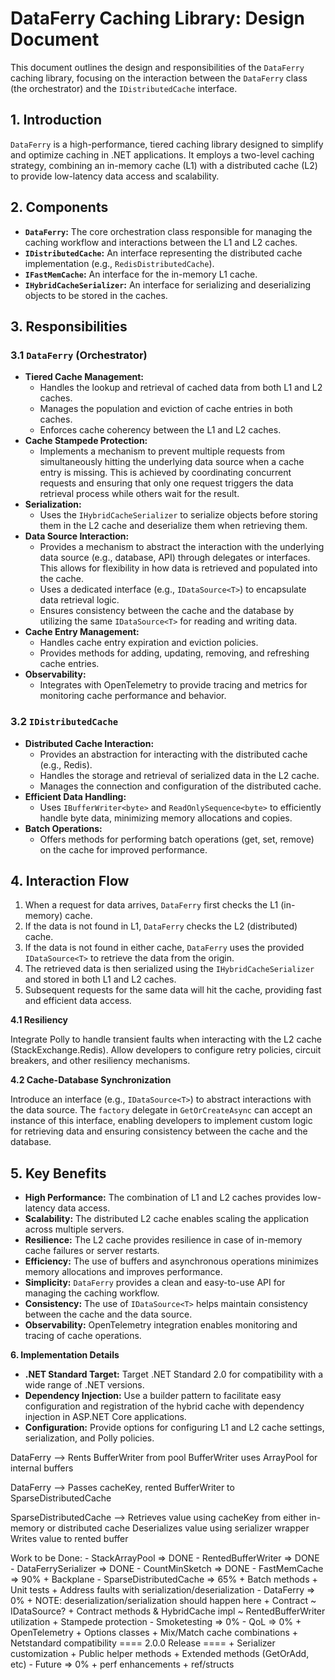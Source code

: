 # DataFerry Caching Library: Design Document

This document outlines the design and responsibilities of the `DataFerry` caching library, focusing on the interaction between the `DataFerry` class (the orchestrator) and the `IDistributedCache` interface.

## 1. Introduction

`DataFerry` is a high-performance, tiered caching library designed to simplify and optimize caching in .NET applications. It employs a two-level caching strategy, combining an in-memory cache (L1) with a distributed cache (L2) to provide low-latency data access and scalability.

## 2. Components

*   **`DataFerry`:** The core orchestration class responsible for managing the caching workflow and interactions between the L1 and L2 caches.
*   **`IDistributedCache`:** An interface representing the distributed cache implementation (e.g., `RedisDistributedCache`).
*   **`IFastMemCache`:** An interface for the in-memory L1 cache.
*   **`IHybridCacheSerializer`:** An interface for serializing and deserializing objects to be stored in the caches.

## 3. Responsibilities

### 3.1 `DataFerry` (Orchestrator)

*   **Tiered Cache Management:**
    *   Handles the lookup and retrieval of cached data from both L1 and L2 caches.
    *   Manages the population and eviction of cache entries in both caches.
    *   Enforces cache coherency between the L1 and L2 caches.
*   **Cache Stampede Protection:**
    *   Implements a mechanism to prevent multiple requests from simultaneously hitting the underlying data source when a cache entry is missing. This is achieved by coordinating concurrent requests and ensuring that only one request triggers the data retrieval process while others wait for the result.
*   **Serialization:**
    *   Uses the `IHybridCacheSerializer` to serialize objects before storing them in the L2 cache and deserialize them when retrieving them.
*   **Data Source Interaction:**
    *   Provides a mechanism to abstract the interaction with the underlying data source (e.g., database, API) through delegates or interfaces. This allows for flexibility in how data is retrieved and populated into the cache.
    *   Uses a dedicated interface (e.g., `IDataSource<T>`) to encapsulate data retrieval logic.
    *   Ensures consistency between the cache and the database by utilizing the same `IDataSource<T>` for reading and writing data.
*   **Cache Entry Management:**
    *   Handles cache entry expiration and eviction policies.
    *   Provides methods for adding, updating, removing, and refreshing cache entries.
*   **Observability:**
    *   Integrates with OpenTelemetry to provide tracing and metrics for monitoring cache performance and behavior.

### 3.2 `IDistributedCache`

*   **Distributed Cache Interaction:**
    *   Provides an abstraction for interacting with the distributed cache (e.g., Redis).
    *   Handles the storage and retrieval of serialized data in the L2 cache.
    *   Manages the connection and configuration of the distributed cache.
*   **Efficient Data Handling:**
    *   Uses `IBufferWriter<byte>` and `ReadOnlySequence<byte>` to efficiently handle byte data, minimizing memory allocations and copies.
*   **Batch Operations:**
    *   Offers methods for performing batch operations (get, set, remove) on the cache for improved performance.

## 4. Interaction Flow

1.  When a request for data arrives, `DataFerry` first checks the L1 (in-memory) cache.
2.  If the data is not found in L1, `DataFerry` checks the L2 (distributed) cache.
3.  If the data is not found in either cache, `DataFerry` uses the provided `IDataSource<T>` to retrieve the data from the origin.
4.  The retrieved data is then serialized using the `IHybridCacheSerializer` and stored in both L1 and L2 caches.
5.  Subsequent requests for the same data will hit the cache, providing fast and efficient data access.

**4.1 Resiliency**

Integrate Polly to handle transient faults when interacting with the L2 cache (StackExchange.Redis). Allow developers to configure retry policies, circuit breakers, and other resiliency mechanisms.

**4.2 Cache-Database Synchronization**

Introduce an interface (e.g., `IDataSource<T>`) to abstract interactions with the data source. The `factory` delegate in `GetOrCreateAsync` can accept an instance of this interface, enabling developers to implement custom logic for retrieving data and ensuring consistency between the cache and the database.

## 5. Key Benefits

*   **High Performance:** The combination of L1 and L2 caches provides low-latency data access.
*   **Scalability:** The distributed L2 cache enables scaling the application across multiple servers.
*   **Resilience:** The L2 cache provides resilience in case of in-memory cache failures or server restarts.
*   **Efficiency:** The use of buffers and asynchronous operations minimizes memory allocations and improves performance.
*   **Simplicity:** `DataFerry` provides a clean and easy-to-use API for managing the caching workflow.
*   **Consistency:** The use of `IDataSource<T>` helps maintain consistency between the cache and the data source.
*   **Observability:** OpenTelemetry integration enables monitoring and tracing of cache operations.

**6.  Implementation Details**

* **.NET Standard Target:** Target .NET Standard 2.0 for compatibility with a wide range of .NET versions.
* **Dependency Injection:** Use a builder pattern to facilitate easy configuration and registration of the hybrid cache with dependency injection in ASP.NET Core applications.
* **Configuration:** Provide options for configuring L1 and L2 cache settings, serialization, and Polly policies.


DataFerry --> 
    Rents BufferWriter from pool
    BufferWriter uses ArrayPool for internal buffers

DataFerry --> 
    Passes cacheKey, rented BufferWriter to SparseDistributedCache

SparseDistributedCache --> 
    Retrieves value using cacheKey from either in-memory or distributed cache
    Deserializes value using serializer wrapper
    Writes value to rented buffer


Work to be Done:
    - StackArrayPool<T> => DONE
    - RentedBufferWriter<T> => DONE
    - DataFerrySerializer<T> => DONE
    - CountMinSketch<T> => DONE
    - FastMemCache => 90%
        + Backplane
    - SparseDistributedCache => 65%
        + Batch methods
		+ Unit tests
        + Address faults with serialization/deserialization
    - DataFerry => 0%
        + NOTE: deserialization/serialization should happen here
        + Contract
            ~ IDataSource?
        + Contract methods & HybridCache impl
            ~ RentedBufferWriter utilization
        + Stampede protection
	- Smoketesting => 0%
    - QoL => 0%
        + OpenTelemetry
        + Options classes
        + Mix/Match cache combinations
        + Netstandard compatibility
		==== 2.0.0 Release ====
        + Serializer customization
        + Public helper methods
        + Extended methods (GetOrAdd, etc)
    - Future => 0%
        + perf enhancements
        + ref/structs